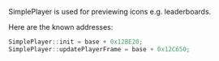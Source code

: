 SimplePlayer is used for previewing icons e.g. leaderboards.

Here are the known addresses:
```cpp
SimplePlayer::init = base + 0x12BE20;
SimplePlayer::updatePlayerFrame = base + 0x12C650;
```
